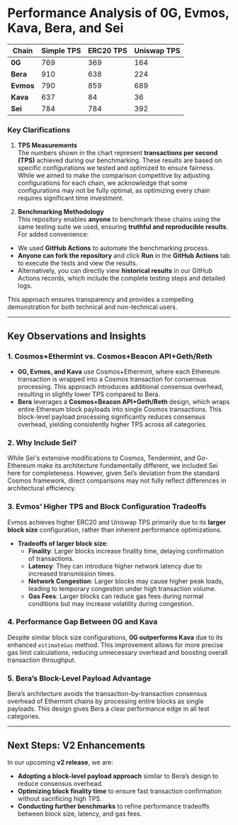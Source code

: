 # Performance Analysis of 0G, Evmos, Kava, Bera, and Sei

| **Chain** | **Simple TPS** | **ERC20 TPS** | **Uniswap TPS** |
|-----------|----------------|---------------|-----------------|
| **0G**    | 769            | 369           | 164             |
| **Bera**  | 910            | 638           | 224             |
| **Evmos** | 790            | 859           | 689             |
| **Kava**  | 637            | 84            | 36              |
| **Sei**   | 784            | 784           | 392             |

### Key Clarifications

1. **TPS Measurements**  
   The numbers shown in the chart represent **transactions per second (TPS)** achieved during our benchmarking. These results are based on specific configurations we tested and optimized to ensure fairness. While we aimed to make the comparison competitive by adjusting configurations for each chain, we acknowledge that some configurations may not be fully optimal, as optimizing every chain requires significant time investment. 

2. **Benchmarking Methodology**  
   This repository enables **anyone** to benchmark these chains using the same testing suite we used, ensuring **truthful and reproducible results**. For added convenience:

- We used **GitHub Actions** to automate the benchmarking process.  
- **Anyone can fork the repository** and click **Run** in the **GitHub Actions** tab to execute the tests and view the results.  
- Alternatively, you can directly view **historical results** in our GitHub Actions records, which include the complete testing steps and detailed logs.

This approach ensures transparency and provides a compelling demonstration for both technical and non-technical users.

---

## Key Observations and Insights

### 1. Cosmos+Ethermint vs. Cosmos+Beacon API+Geth/Reth  
- **0G, Evmos, and Kava** use Cosmos+Ethermint, where each Ethereum transaction is wrapped into a Cosmos transaction for consensus processing. This approach introduces additional consensus overhead, resulting in slightly lower TPS compared to Bera.
- **Bera** leverages a **Cosmos+Beacon API+Geth/Reth** design, which wraps entire Ethereum block payloads into single Cosmos transactions. This block-level payload processing significantly reduces consensus overhead, yielding consistently higher TPS across all categories.

### 2. Why Include Sei?  
While Sei's extensive modifications to Cosmos, Tendermint, and Go-Ethereum make its architecture fundamentally different, we included Sei here for completeness. However, given Sei’s deviation from the standard Cosmos framework, direct comparisons may not fully reflect differences in architectural efficiency.

### 3. Evmos’ Higher TPS and Block Configuration Tradeoffs  
Evmos achieves higher ERC20 and Uniswap TPS primarily due to its **larger block size** configuration, rather than inherent performance optimizations.  
- **Tradeoffs of larger block size**:  
  - **Finality**: Larger blocks increase finality time, delaying confirmation of transactions.  
  - **Latency**: They can introduce higher network latency due to increased transmission times.  
  - **Network Congestion**: Larger blocks may cause higher peak loads, leading to temporary congestion under high transaction volume.  
  - **Gas Fees**: Larger blocks can reduce gas fees during normal conditions but may increase volatility during congestion.  

### 4. Performance Gap Between 0G and Kava  
Despite similar block size configurations, **0G outperforms Kava** due to its enhanced `estimateGas` method. This improvement allows for more precise gas limit calculations, reducing unnecessary overhead and boosting overall transaction throughput.

### 5. Bera’s Block-Level Payload Advantage  
Bera’s architecture avoids the transaction-by-transaction consensus overhead of Ethermint chains by processing entire blocks as single payloads. This design gives Bera a clear performance edge in all test categories.

---

## Next Steps: V2 Enhancements  
In our upcoming **v2 release**, we are:  
- **Adopting a block-level payload approach** similar to Bera’s design to reduce consensus overhead.  
- **Optimizing block finality time** to ensure fast transaction confirmation without sacrificing high TPS.  
- **Conducting further benchmarks** to refine performance tradeoffs between block size, latency, and gas fees.

